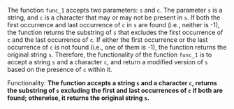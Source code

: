 The function `func_1` accepts two parameters: `s` and `c`. The parameter `s` is a string, and `c` is a character that may or may not be present in `s`. If both the first occurrence and last occurrence of `c` in `s` are found (i.e., neither is -1), the function returns the substring of `s` that excludes the first occurrence of `c` and the last occurrence of `c`. If either the first occurrence or the last occurrence of `c` is not found (i.e., one of them is -1), the function returns the original string `s`. Therefore, the functionality of the function `func_1` is to accept a string `s` and a character `c`, and return a modified version of `s` based on the presence of `c` within it. 

Functionality: **The function accepts a string `s` and a character `c`, returns the substring of `s` excluding the first and last occurrences of `c` if both are found; otherwise, it returns the original string `s`.**